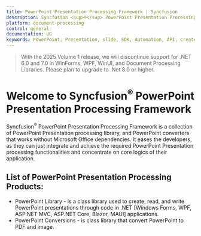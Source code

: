 ```yaml
---
title: PowerPoint Presentation Processing Framework | Syncfusion
description: Syncfusion <sup>®</sup> PowerPoint Presentation Processing Framework offers PowerPoint libraries and converters without Microsoft Office.
platform: document-processing
control: general
documentation: UG
keywords: PowerPoint, Presentation, slide, SDK, Automation, API, create, convert, read
---
```


> With the 2025 Volume 1 release, we will discontinue support for .NET 6.0 and 7.0 in WinForms, WPF, WinUI, and Document Processing Libraries. Please plan to upgrade to .Net 8.0 or higher.

# Welcome to Syncfusion<sup>&reg;</sup> PowerPoint Presentation Processing Framework

Syncfusion<sup>&reg;</sup> PowerPoint Presentation Processing Framework is a collection of PowerPoint Presentation processing library, and PowerPoint converters that works without Microsoft Office dependencies. It eases the developers, as they can just integrate and achieve the required PowerPoint Presentation processing functionalities and concentrate on core logics of their application.


## List of PowerPoint Presentation Processing Products:

* PowerPoint Library - is a class library used to create, read, and write PowerPoint presentations through code in .NET [Windows Forms, WPF, ASP.NET MVC, ASP.NET Core, Blazor, MAUI] applications.
* PowerPoint Conversions - is class library that convert PowerPoint to PDF and image.

